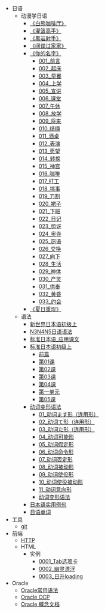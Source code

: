 * 日语
    * 动漫学日语
        * [《白熊咖啡厅》](/日语/动画片/动漫学日语《白熊咖啡厅》.md)
        * [《灌篮高手》](/日语/动画片/动漫学日语《灌篮高手》.md)
        * [《黑岩射手》](/日语/动画片/动漫学日语《黑岩射手》.md)
        * [《间谍过家家》](/日语/动画片/动漫学日语《间谍过家家》.md)
        * [《你的名字》](/日语/动画片/你的名字/000.md)
            * [001_前言](/日语/动画片/你的名字/001.md)
            * [002_起床](/日语/动画片/你的名字/002.md)
            * [003_早餐](/日语/动画片/你的名字/003.md)
            * [004_上学](/日语/动画片/你的名字/004.md)
            * [005_宣讲](/日语/动画片/你的名字/005.md)
            * [006_课堂](/日语/动画片/你的名字/006.md)
            * [007_午休](/日语/动画片/你的名字/007.md)
            * [008_放学](/日语/动画片/你的名字/008.md)
            * [009_将来](/日语/动画片/你的名字/009.md)
            * [010_结绳](/日语/动画片/你的名字/010.md)
            * [011_酒桌](/日语/动画片/你的名字/011.md)
            * [012_表演](/日语/动画片/你的名字/012.md)
            * [013_愿望](/日语/动画片/你的名字/013.md)
            * [014_转换](/日语/动画片/你的名字/014.md)
            * [015_神宫](/日语/动画片/你的名字/015.md)
            * [016_咖啡](/日语/动画片/你的名字/016.md)
            * [017_打工](/日语/动画片/你的名字/017.md)
            * [018_挑事](/日语/动画片/你的名字/018.md)
            * [019_刀割](/日语/动画片/你的名字/019.md)
            * [020_裙子](/日语/动画片/你的名字/020.md)
            * [021_下班](/日语/动画片/你的名字/021.md)
            * [022_日记](/日语/动画片/你的名字/022.md)
            * [023_惊讶](/日语/动画片/你的名字/023.md)
            * [024_奥寺](/日语/动画片/你的名字/024.md)
            * [025_窃语](/日语/动画片/你的名字/025.md)
            * [026_交换](/日语/动画片/你的名字/026.md)
            * [027_向下](/日语/动画片/你的名字/027.md)
            * [028_生活](/日语/动画片/你的名字/028.md)
            * [029_神体](/日语/动画片/你的名字/029.md)
            * [030_产灵](/日语/动画片/你的名字/030.md)
            * [031_供奉](/日语/动画片/你的名字/031.md)
            * [032_黄昏](/日语/动画片/你的名字/032.md)
            * [033_约会](/日语/动画片/你的名字/033.md)
        * [《夏日重现》](/日语/动画片/动漫学日语《夏日重现》.md)
    * 语法
        * [新世界日本语初级上](/日语/语法/新世界日本语初级上.md)
        * [N3N4N5日语语法](/日语/语法/N3N4N5日语语法.md)
        * [标准日本语_应用课文](/日语/语法/标准日本语_应用课文.md)
        * [标准日本语初级上](/日语/语法/标准日本语初级上/标准日本语初级上_00_全部.md)
            * [前篇](/日语/语法/标准日本语初级上/标准日本语初级上_01_入门单元.md)
            * [第01课](/日语/语法/标准日本语初级上/标准日本语初级上_02_第01课.md)
            * [第02课](/日语/语法/标准日本语初级上/标准日本语初级上_03_第02课.md)
            * [第03课](/日语/语法/标准日本语初级上/标准日本语初级上_04_第03课.md)
            * [第04课](/日语/语法/标准日本语初级上/标准日本语初级上_05_第04课.md)
            * [第一单元](/日语/语法/标准日本语初级上/标准日本语初级上_06_第一单元.md)
            * [第05课](/日语/语法/标准日本语初级上/标准日本语初级上_07_第05课.md)
        * [动词变形语法](/日语/语法/动词变形语法/main.md)
            * [01_动词ます形（连用形）](/日语/语法/动词变形语法/01_动词ます形（连用形）.md)
            * [02_动词て形（连用形）](/日语/语法/动词变形语法/02_动词て形（连用形）.md)
            * [03_动词た形（连用形）](/日语/语法/动词变形语法/03_动词た形（连用形）.md)
            * [04_动词可能形](/日语/语法/动词变形语法/04_动词可能形.md)
            * [05_动词假定形](/日语/语法/动词变形语法/05_动词假定形.md)
            * [06_动词命令形](/日语/语法/动词变形语法/06_动词命令形.md)
            * [07_动词否定形](/日语/语法/动词变形语法/07_动词否定形.md)
            * [08_动词被动形](/日语/语法/动词变形语法/08_动词被动形.md)
            * [09_动词使役形](/日语/语法/动词变形语法/09_动词使役形.md)
            * [10_动词使役被动形](/日语/语法/动词变形语法/10_动词使役被动形.md)
            * [11_动词意向形](/日语/语法/动词变形语法/11_动词意向形.md)
            * [动词变形语法](/日语/语法/动词变形语法/动词变形语法.md)
        * [日本语实用例句](/日语/语法/日本语实用例句.md)
        * [日语单词](/日语/语法/日语单词.md)
* 工具
    * [git](/gongju/git.md)
* 前端
    * [HTTP](/http/HTTP知识.md)
    * HTML
        * 实例
            * [0001_Tab选项卡](/前端/html/实例/0001_Tab选项卡/0001_Tab选项卡.md)
            * [0002_幽灵漂浮](/前端/html/实例/0002_幽灵漂浮/0002_幽灵漂浮.md)
            * [0003_日升loading](/前端/html/实例/0003_日升loading/0003_日升loading.md)
* Oracle
    * [Oracle常用语法](/oracle/Oracle.md)
    * [Oracle OCP](/oracle/Oracle_OCP.md)
    * [Oracle 概念文档](/oracle/Oracle数据库概念文档_中文版.md)
